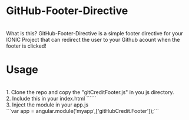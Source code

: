 # GitHub-Footer-Directive
</br>
What is this?
GitHub-Footer-Directive is a simple footer directive for your IONIC Project that can redirect the user to your Github acount when the footer is clicked!

<br>

# Usage
</br>
1. Clone the repo and copy the "gitCreditFooter.js" in you js directory. </br>
2. Include this in your index.html ```<script src="js/gitCreditFooter.js"></script>```</br>
3. Inject the module in your app.js </br>
   ```var app = angular.module('myapp',['gitHubCredit.Footer']);```
